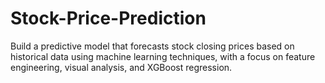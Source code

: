 # Stock-Price-Prediction
 Build a predictive model that forecasts stock closing prices based on historical data using machine learning  techniques, with a focus on feature engineering, visual analysis, and XGBoost regression.
